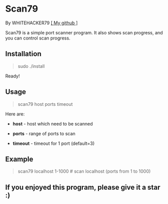 # Scan79

By WHITEHACKER79
[[ My github ]](https://github.com/whitehacker79)


Scan79 is a simple port scanner program. It also shows scan progress, and you can control scan progress.


## Installation

> sudo ./install

Ready!

## Usage

> scan79 host ports timeout

Here are:

* **host** - host which need to be scanned

* **ports** - range of ports to scan

* **timeout** - timeout for 1 port (default=3)

## Example

> scan79 localhost 1-1000 # scan localhost (ports from 1 to 1000)

## If you enjoyed this program, please give it a star :)
